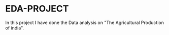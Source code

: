 # EDA-PROJECT
In this project I have done the Data analysis on "The Agricultural Production of india".
